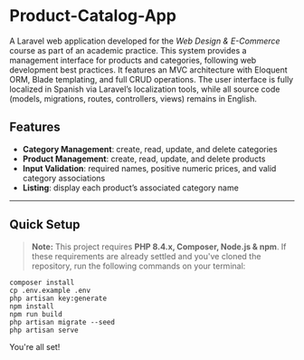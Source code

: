 # Product-Catalog-App

A Laravel web application developed for the *Web Design & E-Commerce* course as part of an academic practice. This system provides a management interface for products and categories, following web development best practices. It features an MVC architecture with Eloquent ORM, Blade templating, and full CRUD operations. The user interface is fully localized in Spanish via Laravel’s localization tools, while all source code (models, migrations, routes, controllers, views) remains in English.

## Features

- **Category Management**: create, read, update, and delete categories  
- **Product Management**: create, read, update, and delete products  
- **Input Validation**: required names, positive numeric prices, and valid category associations  
- **Listing**: display each product’s associated category name  
  
---

## Quick Setup

> **Note:** This project requires **PHP 8.4.x, Composer, Node.js & npm**. If these requirements are already settled and you've cloned the repository, run the following commands on your terminal:

    composer install
    cp .env.example .env
    php artisan key:generate
    npm install
    npm run build
    php artisan migrate --seed
    php artisan serve


You're all set!
